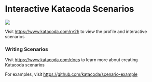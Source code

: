 # Interactive Katacoda Scenarios

[![](http://shields.katacoda.com/katacoda/rv2h/count.svg)](https://www.katacoda.com/rv2h "Get your profile on Katacoda.com")

Visit https://www.katacoda.com/rv2h to view the profile and interactive scenarios

### Writing Scenarios
Visit https://www.katacoda.com/docs to learn more about creating Katacoda scenarios

For examples, visit https://github.com/katacoda/scenario-example
